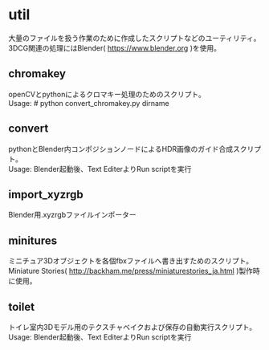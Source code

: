 # util
大量のファイルを扱う作業のために作成したスクリプトなどのユーティリティ。3DCG関連の処理にはBlender( https://www.blender.org )を使用。  

## chromakey
openCVとpythonによるクロマキー処理のためのスクリプト。  
Usage: # python convert_chromakey.py dirname  

## convert
pythonとBlender内コンポジションノードによるHDR画像のガイド合成スクリプト。  
Usage: Blender起動後、Text EditerよりRun scriptを実行  

## import_xyzrgb
Blender用.xyzrgbファイルインポーター

## minitures
ミニチュア3Dオブジェクトを各個fbxファイルへ書き出すためのスクリプト。  
Miniature Stories( http://backham.me/press/miniaturestories_ja.html )製作時に使用。

## toilet
トイレ室内3Dモデル用のテクスチャベイクおよび保存の自動実行スクリプト。  
Usage: Blender起動後、Text EditerよりRun scriptを実行  
